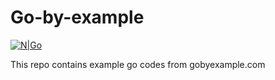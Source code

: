 # Go-by-example

[![N|Go](https://fabianlee.org/wp-content/uploads/2017/05/golang-color-icon2.png)](https://gobyexample.com/)

This repo contains example go codes from gobyexample.com 
